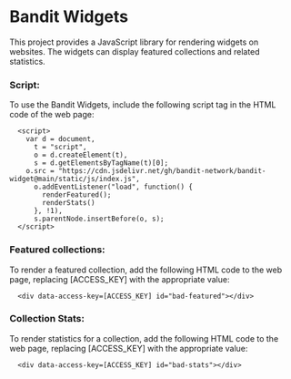# Bandit Widgets

This project provides a JavaScript library for rendering widgets on websites. The widgets can display featured collections and related statistics.


### Script:

To use the Bandit Widgets, include the following script tag in the HTML code of the web page:

```http
  <script>
    var d = document,
      t = "script",
      o = d.createElement(t),
      s = d.getElementsByTagName(t)[0];
    o.src = "https://cdn.jsdelivr.net/gh/bandit-network/bandit-widget@main/static/js/index.js",
      o.addEventListener("load", function() {
        renderFeatured();
        renderStats()
      }, !1),
      s.parentNode.insertBefore(o, s);
  </script>
```


### Featured collections:

To render a featured collection, add the following HTML code to the web page, replacing [ACCESS_KEY] with the appropriate value:

```http
  <div data-access-key=[ACCESS_KEY] id="bad-featured"></div>
```


### Collection Stats:

To render statistics for a collection, add the following HTML code to the web page, replacing [ACCESS_KEY] with the appropriate value:

```http
  <div data-access-key=[ACCESS_KEY] id="bad-stats"></div>
```



